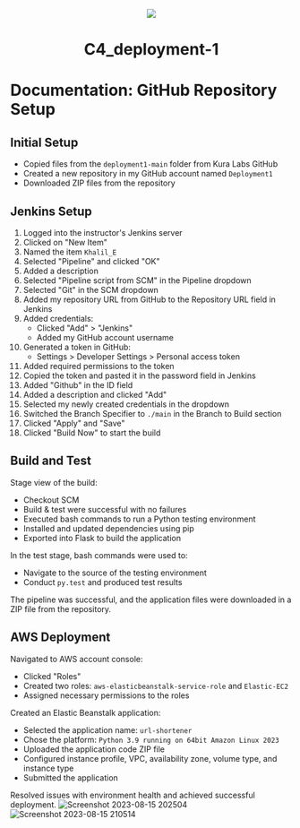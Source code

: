 <p align="center">
<img src="https://github.com/kura-labs-org/kuralabs_deployment_1/blob/main/Kuralogo.png">
</p>
<h1 align="center">C4_deployment-1<h1> 

# Documentation: GitHub Repository Setup

## Initial Setup
- Copied files from the `deployment1-main` folder from Kura Labs GitHub
- Created a new repository in my GitHub account named `Deployment1`
- Downloaded ZIP files from the repository

## Jenkins Setup
1. Logged into the instructor's Jenkins server
2. Clicked on "New Item"
3. Named the item `Khalil_E`
4. Selected "Pipeline" and clicked "OK"
5. Added a description
6. Selected "Pipeline script from SCM" in the Pipeline dropdown
7. Selected "Git" in the SCM dropdown
8. Added my repository URL from GitHub to the Repository URL field in Jenkins
9. Added credentials:
   - Clicked "Add" > "Jenkins"
   - Added my GitHub account username
10. Generated a token in GitHub:
    - Settings > Developer Settings > Personal access token
11. Added required permissions to the token
12. Copied the token and pasted it in the password field in Jenkins
13. Added "Github" in the ID field
14. Added a description and clicked "Add"
15. Selected my newly created credentials in the dropdown
16. Switched the Branch Specifier to `./main` in the Branch to Build section
17. Clicked "Apply" and "Save"
18. Clicked "Build Now" to start the build

## Build and Test
Stage view of the build:
- Checkout SCM
- Build & test were successful with no failures
- Executed bash commands to run a Python testing environment
- Installed and updated dependencies using pip
- Exported into Flask to build the application

In the test stage, bash commands were used to:
- Navigate to the source of the testing environment
- Conduct `py.test` and produced test results

The pipeline was successful, and the application files were downloaded in a ZIP file from the repository.

## AWS Deployment
Navigated to AWS account console:
- Clicked "Roles"
- Created two roles: `aws-elasticbeanstalk-service-role` and `Elastic-EC2`
- Assigned necessary permissions to the roles

Created an Elastic Beanstalk application:
- Selected the application name: `url-shortener`
- Chose the platform: `Python 3.9 running on 64bit Amazon Linux 2023`
- Uploaded the application code ZIP file
- Configured instance profile, VPC, availability zone, volume type, and instance type
- Submitted the application

Resolved issues with environment health and achieved successful deployment.
![Screenshot 2023-08-15 202504](https://github.com/atlas-lion91/Deployment1/assets/140761974/626d1eb9-911e-47ea-bc0b-83517681246b)
![Screenshot 2023-08-15 210514](https://github.com/atlas-lion91/Deployment1/assets/140761974/717c99ed-3dc0-4940-890d-4c4d13367fda)
